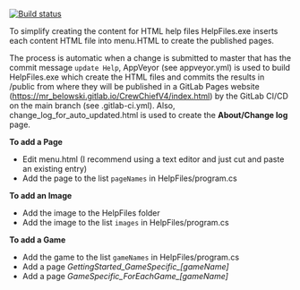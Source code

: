[![Build status](https://ci.appveyor.com/api/projects/status/2ht05c7bpshybpe5?svg=true)](https://ci.appveyor.com/project/TonyWhitley/crewchiefv4/branch/HTMLhelp)

To simplify creating the content for HTML help files HelpFiles.exe inserts each content HTML file into menu.HTML to create the published pages.

The process is automatic when a change is submitted to master that has the commit message `update Help`, AppVeyor (see appveyor.yml) is used to build HelpFiles.exe which create the HTML files and commits the results in /public from where they will be published in a GitLab Pages website 
(https://mr_belowski.gitlab.io/CrewChiefV4/index.html) by the GitLab CI/CD on the main branch (see .gitlab-ci.yml). Also, change_log_for_auto_updated.html is used to create the **About/Change log** page.

**To add a Page**
- Edit menu.html (I recommend using a text editor and just cut and paste an existing entry)
- Add the page to the list ```pageNames``` in HelpFiles/program.cs

**To add an Image**
- Add the image to the HelpFiles folder
- Add the image to the list ```images``` in HelpFiles/program.cs

**To add a Game**
- Add the game to the list ```gameNames``` in HelpFiles/program.cs
- Add a page *GettingStarted_GameSpecific_[gameName]*
- Add a page *GameSpecific_ForEachGame_[gameName]*
